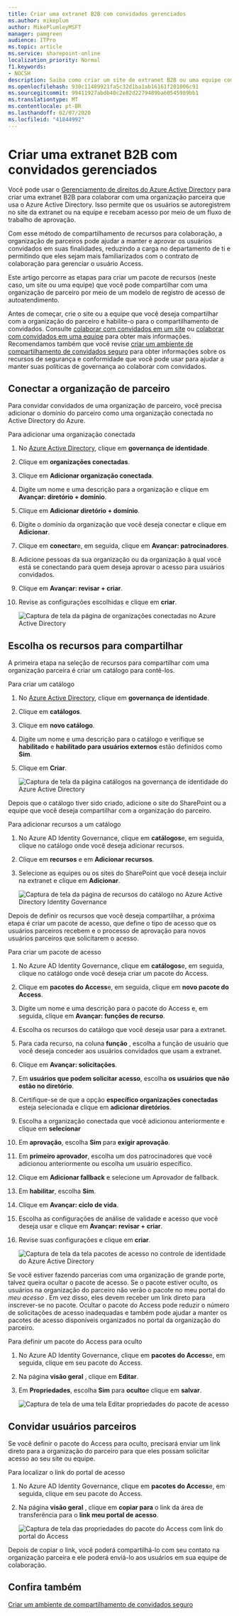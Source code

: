 ```yaml
---
title: Criar uma extranet B2B com convidados gerenciados
ms.author: mikeplum
author: MikePlumleyMSFT
manager: pamgreen
audience: ITPro
ms.topic: article
ms.service: sharepoint-online
localization_priority: Normal
f1.keywords:
- NOCSH
description: Saiba como criar um site de extranet B2B ou uma equipe com usuários convidados gerenciados de uma organização de parceiro.
ms.openlocfilehash: 930c11489921fa5c32d1ba1ab16161f201006c91
ms.sourcegitcommit: 99411927abdb40c2e82d2279489ba60545989bb1
ms.translationtype: MT
ms.contentlocale: pt-BR
ms.lasthandoff: 02/07/2020
ms.locfileid: "41844992"
---
```

# <a name="create-a-b2b-extranet-with-managed-guests"></a>Criar uma extranet B2B com convidados gerenciados

Você pode usar o [Gerenciamento de direitos do Azure Active Directory](https://docs.microsoft.com/azure/active-directory/governance/entitlement-management-overview) para criar uma extranet B2B para colaborar com uma organização parceira que usa o Azure Active Directory. Isso permite que os usuários se autoregistrem no site da extranet ou na equipe e recebam acesso por meio de um fluxo de trabalho de aprovação.

Com esse método de compartilhamento de recursos para colaboração, a organização de parceiros pode ajudar a manter e aprovar os usuários convidados em suas finalidades, reduzindo a carga no departamento de ti e permitindo que eles sejam mais familiarizados com o contrato de colaboração para gerenciar o usuário Access.

Este artigo percorre as etapas para criar um pacote de recursos (neste caso, um site ou uma equipe) que você pode compartilhar com uma organização de parceiro por meio de um modelo de registro de acesso de autoatendimento. 

Antes de começar, crie o site ou a equipe que você deseja compartilhar com a organização do parceiro e habilite-o para o compartilhamento de convidados. Consulte [colaborar com convidados em um site](collaborate-in-a-site.md) ou [colaborar com convidados em uma equipe](collaborate-as-a-team.md) para obter mais informações. Recomendamos também que você revise [criar um ambiente de compartilhamento de convidados seguro](create-a-secure-guest-sharing-environment.md) para obter informações sobre os recursos de segurança e conformidade que você pode usar para ajudar a manter suas políticas de governança ao colaborar com convidados.

## <a name="connect-the-partner-organization"></a>Conectar a organização de parceiro

Para convidar convidados de uma organização de parceiro, você precisa adicionar o domínio do parceiro como uma organização conectada no Active Directory do Azure.

Para adicionar uma organização conectada
1. No [Azure Active Directory](https://aad.portal.azure.com), clique em **governança de identidade**.
2. Clique em **organizações conectadas**.
4. Clique em **Adicionar organização conectada**.
5. Digite um nome e uma descrição para a organização e clique em **Avançar: diretório + domínio**.
6. Clique em **Adicionar diretório + domínio**.
7. Digite o domínio da organização que você deseja conectar e clique em **Adicionar**.
8. Clique em **conectar**e, em seguida, clique em **Avançar: patrocinadores**.
9. Adicione pessoas da sua organização ou da organização à qual você está se conectando para quem deseja aprovar o acesso para usuários convidados.
10. Clique em **Avançar: revisar + criar**.
11. Revise as configurações escolhidas e clique em **criar**.

    ![Captura de tela da página de organizações conectadas no Azure Active Directory](media/identity-governance-connected-organizations.png)

## <a name="choose-the-resources-to-share"></a>Escolha os recursos para compartilhar

A primeira etapa na seleção de recursos para compartilhar com uma organização parceira é criar um catálogo para contê-los.

Para criar um catálogo
1. No [Azure Active Directory](https://aad.portal.azure.com), clique em **governança de identidade**.
2. Clique em **catálogos**.
3. Clique em **novo catálogo**.
4. Digite um nome e uma descrição para o catálogo e verifique se **habilitado** e **habilitado para usuários externos** estão definidos como **Sim**.
5. Clique em **Criar**.

   ![Captura de tela da página catálogos na governança de identidade do Azure Active Directory](media/identity-governance-catalogs.png)

Depois que o catálogo tiver sido criado, adicione o site do SharePoint ou a equipe que você deseja compartilhar com a organização do parceiro.

Para adicionar recursos a um catálogo
1. No Azure AD Identity Governance, clique em **catálogos**e, em seguida, clique no catálogo onde você deseja adicionar recursos.
2. Clique em **recursos** e em **Adicionar recursos**.
3. Selecione as equipes ou os sites do SharePoint que você deseja incluir na extranet e clique em **Adicionar**.

   ![Captura de tela da página de recursos do catálogo no Azure Active Directory Identity Governance](media/identity-governance-catalog-resource.png)

Depois de definir os recursos que você deseja compartilhar, a próxima etapa é criar um pacote de acesso, que define o tipo de acesso que os usuários parceiros recebem e o processo de aprovação para novos usuários parceiros que solicitarem o acesso.

Para criar um pacote de acesso
1. No Azure AD Identity Governance, clique em **catálogos**e, em seguida, clique no catálogo onde você deseja criar um pacote do Access.
2. Clique em **pacotes do Access**e, em seguida, clique em **novo pacote do Access**.
3. Digite um nome e uma descrição para o pacote do Access e, em seguida, clique em **Avançar: funções de recurso**.
4. Escolha os recursos do catálogo que você deseja usar para a extranet.
5. Para cada recurso, na coluna **função** , escolha a função de usuário que você deseja conceder aos usuários convidados que usam a extranet.
6. Clique em **Avançar: solicitações**.
7. Em **usuários que podem solicitar acesso**, escolha **os usuários que não estão no diretório**.
8. Certifique-se de que a opção **específico organizações conectadas** esteja selecionada e clique em **adicionar diretórios**.
9. Escolha a organização conectada que você adicionou anteriormente e clique em **selecionar**
10. Em **aprovação**, escolha **Sim** para **exigir aprovação**.
11. Em **primeiro aprovador**, escolha um dos patrocinadores que você adicionou anteriormente ou escolha um usuário específico.
12. Clique em **Adicionar fallback** e selecione um Aprovador de fallback.
13. Em **habilitar**, escolha **Sim**.
14. Clique em **Avançar: ciclo de vida**.
15. Escolha as configurações de análise de validade e acesso que você deseja usar e clique em **Avançar: revisar + criar**.
16. Revise suas configurações e clique em **criar**.

    ![Captura de tela da tela pacotes de acesso no controle de identidade do Azure Active Directory](media/identity-governance-access-packages.png)

Se você estiver fazendo parcerias com uma organização de grande porte, talvez queira ocultar o pacote de acesso. Se o pacote estiver oculto, os usuários na organização do parceiro não verão o pacote no meu portal do *meu acesso* . Em vez disso, eles devem receber um link direto para inscrever-se no pacote. Ocultar o pacote do Access pode reduzir o número de solicitações de acesso inadequadas e também pode ajudar a manter os pacotes de acesso disponíveis organizados no portal da organização do parceiro.

Para definir um pacote do Access para oculto
1. No Azure AD Identity Governance, clique em **pacotes do Access**e, em seguida, clique em seu pacote do Access.
2. Na página **visão geral** , clique em **Editar**.
3. Em **Propriedades**, escolha **Sim** para **oculto**e clique em **salvar**.

   ![Captura de tela de uma tela Editar propriedades do pacote de acesso](media/identity-governance-access-package-hidden.png)

## <a name="invite-partner-users"></a>Convidar usuários parceiros

Se você definir o pacote do Access para oculto, precisará enviar um link direto para a organização do parceiro para que eles possam solicitar acesso ao seu site ou equipe.

Para localizar o link do portal de acesso
1. No Azure AD Identity Governance, clique em **pacotes do Access**e, em seguida, clique em seu pacote do Access.
2. Na página **visão geral** , clique em **copiar para** o link da área de transferência para o **link meu portal de acesso**.

   ![Captura de tela das propriedades do pacote do Access com link do portal do Access](media/identity-governance-access-portal-link.png)

Depois de copiar o link, você poderá compartilhá-lo com seu contato na organização parceira e ele poderá enviá-lo aos usuários em sua equipe de colaboração.

## <a name="see-also"></a>Confira também

[Criar um ambiente de compartilhamento de convidados seguro](create-a-secure-guest-sharing-environment.md)

